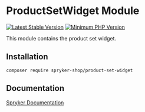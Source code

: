 # ProductSetWidget Module
[![Latest Stable Version](https://poser.pugx.org/spryker-shop/product-set-widget/v/stable.svg)](https://packagist.org/packages/spryker-shop/product-set-widget)
[![Minimum PHP Version](https://img.shields.io/badge/php-%3E%3D%208.2-8892BF.svg)](https://php.net/)

This module contains the product set widget.

## Installation

```
composer require spryker-shop/product-set-widget
```

## Documentation

[Spryker Documentation](https://docs.spryker.com)
